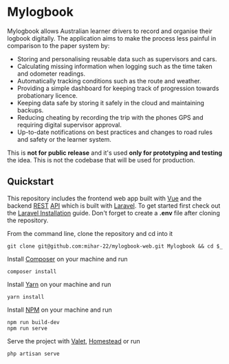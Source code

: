 # Mylogbook

Mylogbook allows Australian learner drivers to record and organise their logbook digitally. The application aims to make the process less painful in comparison to the paper system by:

* Storing and personalising reusable data such as supervisors and cars.
* Calculating missing information when logging such as the time taken and odometer readings.
* Automatically tracking conditions such as the route and weather.
* Providing a simple dashboard for keeping track of progression towards probationary licence.
* Keeping data safe by storing it safely in the cloud and maintaining backups.
* Reducing cheating by recording the trip with the phones GPS and requiring digital supervisor approval.
* Up-to-date notifications on best practices and changes to road rules and safety or the learner system.

This is **not for public release** and it's used **only for prototyping and testing** the idea. This is not the codebase that will be used for production.

## Quickstart

This repository includes the frontend web app built with [Vue](https://vuejs.org/) and the backend [REST](https://en.wikipedia.org/wiki/Representational_state_transfer) [API](https://en.wikipedia.org/wiki/Application_programming_interface) which is built with [Laravel](https://laravel.com/). To get started first check out the [Laravel Installation](https://laravel.com/docs/5.6/installation) guide. Don't forget to create a **.env** file after cloning the repository.

From the command line, clone the repository and cd into it

    git clone git@github.com:mihar-22/mylogbook-web.git Mylogbook && cd $_

Install [Composer](https://getcomposer.org/) on your machine and run

	composer install

Install [Yarn](https://yarnpkg.com/lang/en/) on your machine and run

	yarn install

Install [NPM](https://www.npmjs.com/) on your machine and run

	npm run build-dev
	npm run serve

Serve the project with [Valet](https://laravel.com/docs/5.6/valet), [Homestead](https://laravel.com/docs/5.6/homestead) or run

	php artisan serve
